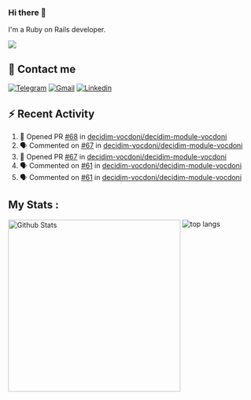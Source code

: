 ### Hi there 👋

I'm a Ruby on Rails developer.

<img src="https://komarev.com/ghpvc/?username=antopalidi&color=blueviolet">

## 📩 Contact me 
[![Telegram](https://img.shields.io/badge/Telegram-2CA5E0?style=for-the-badge&logo=telegram&logoColor=white)](https://t.me/anna_top)
[![Gmail](https://img.shields.io/badge/email-D14836?style=for-the-badge&logo=gmail&logoColor=white)](mailto:topalidisanna@gmail.com)
[![Linkedin](https://img.shields.io/badge/LinkedIn-0077B5?style=for-the-badge&logo=linkedin&logoColor=white)](https://www.linkedin.com/in/topalidi/)
<!-- [![Codewars](https://img.shields.io/badge/Codewars-B1361E?style=for-the-badge&logo=Codewars&logoColor=white)](https://www.codewars.com/users/antopalidi) -->

## :zap: Recent Activity

<!--START_SECTION:activity-->
1. 💪 Opened PR [#68](https://github.com/decidim-vocdoni/decidim-module-vocdoni/pull/68) in [decidim-vocdoni/decidim-module-vocdoni](https://github.com/decidim-vocdoni/decidim-module-vocdoni)
2. 🗣 Commented on [#67](https://github.com/decidim-vocdoni/decidim-module-vocdoni/pull/67#issuecomment-1643504153) in [decidim-vocdoni/decidim-module-vocdoni](https://github.com/decidim-vocdoni/decidim-module-vocdoni)
3. 💪 Opened PR [#67](https://github.com/decidim-vocdoni/decidim-module-vocdoni/pull/67) in [decidim-vocdoni/decidim-module-vocdoni](https://github.com/decidim-vocdoni/decidim-module-vocdoni)
4. 🗣 Commented on [#61](https://github.com/decidim-vocdoni/decidim-module-vocdoni/pull/61#issuecomment-1612561568) in [decidim-vocdoni/decidim-module-vocdoni](https://github.com/decidim-vocdoni/decidim-module-vocdoni)
5. 🗣 Commented on [#61](https://github.com/decidim-vocdoni/decidim-module-vocdoni/pull/61#issuecomment-1612435816) in [decidim-vocdoni/decidim-module-vocdoni](https://github.com/decidim-vocdoni/decidim-module-vocdoni)
<!--END_SECTION:activity-->

## My Stats :
<!--
<img alt="activity" src="https://streak-stats.demolab.com?user=antopalidi" />
-->
<div>
<img align="top" width="350px" alt="Github Stats" src="https://github-readme-stats-1-brown.vercel.app/api?username=antopalidi&count_private=true&show_icons=true&hide_border=true" />
<img align="top" alt="top langs" src="https://github-readme-stats-1-brown.vercel.app/api/top-langs/?username=antopalidi&layout=compact" />
 </div>
<!--
#### [My CV](https://antopalidi.github.io/my_cv/)
-->

<!--
**antopalidi/antopalidi** is a ✨ _special_ ✨ repository because its `README.md` (this file) appears on your GitHub profile.
-->

